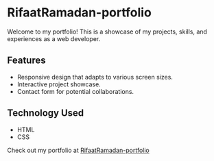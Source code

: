 # RifaatRamadan-portfolio

Welcome to my portfolio! This is a showcase of my projects, skills, and experiences as a web developer.

## Features  
- Responsive design that adapts to various screen sizes.  
- Interactive project showcase. 
- Contact form for potential collaborations.

## Technology Used  
- HTML  
- CSS  

Check out my portfolio at [RifaatRamadan-portfolio](https://test50.w3spaces.com/index.html)

